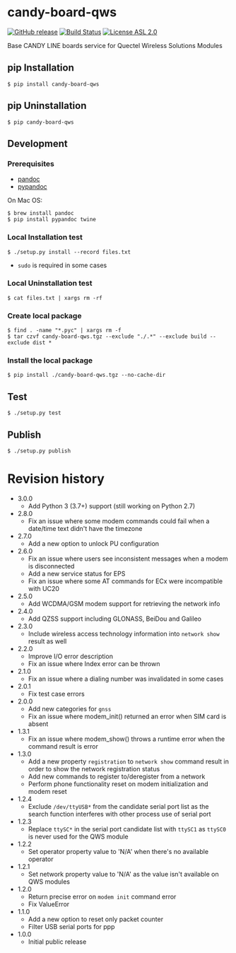 # candy-board-qws

[![GitHub release](https://img.shields.io/github/release/CANDY-LINE/candy-board-qws.svg)](https://github.com/CANDY-LINE/candy-board-qws/releases/latest)
[![Build Status](https://travis-ci.org/CANDY-LINE/candy-board-qws.svg?branch=master)](https://travis-ci.org/CANDY-LINE/candy-board-qws)
[![License ASL 2.0](https://img.shields.io/github/license/CANDY-LINE/candy-board-qws.svg)](https://opensource.org/licenses/Apache-2.0)

Base CANDY LINE boards service for Quectel Wireless Solutions Modules

## pip Installation

```
$ pip install candy-board-qws
```

## pip Uninstallation

```
$ pip candy-board-qws
```

## Development

### Prerequisites

 * [pandoc](http://pandoc.org)
 * [pypandoc](https://pypi.python.org/pypi/pypandoc/1.2.0)

On Mac OS:

```
$ brew install pandoc
$ pip install pypandoc twine
```

### Local Installation test

```
$ ./setup.py install --record files.txt
```

 * `sudo` is required in some cases

### Local Uninstallation test

```
$ cat files.txt | xargs rm -rf
```

### Create local package

```
$ find . -name "*.pyc" | xargs rm -f
$ tar czvf candy-board-qws.tgz --exclude "./.*" --exclude build --exclude dist *
```

### Install the local package

```
$ pip install ./candy-board-qws.tgz --no-cache-dir
```

## Test

```
$ ./setup.py test
```

## Publish

```
$ ./setup.py publish
```

# Revision history
* 3.0.0
    - Add Python 3 (3.7+) support (still working on Python 2.7)
* 2.8.0
    - Fix an issue where some modem commands could fail when a date/time text didn't have the timezone
* 2.7.0
    - Add a new option to unlock PU configuration
* 2.6.0
    - Fix an issue where users see inconsistent messages when a modem is disconnected
    - Add a new service status for EPS
    - Fix an issue where some AT commands for ECx were incompatible with UC20
* 2.5.0
    - Add WCDMA/GSM modem support for retrieving the network info
* 2.4.0
    - Add QZSS support including GLONASS, BeiDou and Galileo
* 2.3.0
    - Include wireless access technology information into `network show` result as well
* 2.2.0
    - Improve I/O error description
    - Fix an issue where Index error can be thrown
* 2.1.0
    - Fix an issue where a dialing number was invalidated in some cases
* 2.0.1
    - Fix test case errors
* 2.0.0
    - Add new categories for `gnss`
    - Fix an issue where modem_init() returned an error when SIM card is absent
* 1.3.1
    - Fix an issue where modem_show() throws a runtime error when the command result is error
* 1.3.0
    - Add a new property `registration` to `network show` command result in order to show the network registration status
    - Add new commands to register to/deregister from a network
    - Perform phone functionality reset on modem initialization and modem reset
* 1.2.4
    - Exclude `/dev/ttyUSB*` from the candidate serial port list as the search function interferes with other process use of serial port
* 1.2.3
    - Replace `ttySC*` in the serial port candidate list with `ttySC1` as `ttySC0` is never used for the QWS module
* 1.2.2
    - Set operator property value to 'N/A' when there's no available operator
* 1.2.1
    - Set network property value to 'N/A' as the value isn't available on QWS modules
* 1.2.0
    - Return precise error on `modem init` command error
    - Fix ValueError
* 1.1.0
    - Add a new option to reset only packet counter
    - Filter USB serial ports for ppp
* 1.0.0
    - Initial public release
